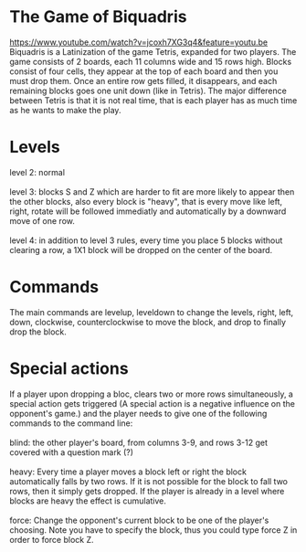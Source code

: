 # The Game of Biquadris

https://www.youtube.com/watch?v=jcoxh7XG3q4&feature=youtu.be
Biquadris is a Latinization of the game Tetris, expanded for two players. The
game consists of 2 boards, each 11 columns wide and 15 rows high. Blocks consist
of four cells, they appear at the top of each board and then you must drop them.
Once an entire row gets filled, it disappears, and each remaining blocks goes
one unit down (like in Tetris). The major difference between Tetris is that it is
not real time, that is each player has as much time as he wants to make the play.

# Levels
level 2: normal
</br> 
</br>
level 3: blocks S and Z which are harder to fit are more likely to appear then the
other blocks, also every block is "heavy", that is every move like left, right, rotate
will be followed immediatly and automatically by a downward move of one row.
</br> 
</br>
level 4: in addition to level 3 rules, every time you place 5 blocks without clearing
a row, a 1X1 block will be dropped on the center of the board.

# Commands
The main commands are levelup, leveldown to change the levels, right, left, down, clockwise,
counterclockwise to move the block, and drop to finally drop the block.

# Special actions
If a player upon dropping a bloc, clears two or more rows simultaneously, a special
action gets triggered (A special action is a negative influence on the opponent's game.)
and the player needs to give one of the following commands to the command line:
</br> 
</br> blind: the other player's board, from columns 3-9, and rows 3-12 get covered with
a question mark (?)
</br> 
</br> heavy: Every time a player moves a block left or right the block automatically falls
by two rows. If it is not possible for the block to fall two rows, then it simply gets dropped.
If the player is already in a level where blocks are heavy the effect is cumulative.
</br> 
</br> force: Change the opponent's current block to be one of the player's choosing. Note you have to
specify the block, thus you could type force Z in order to force block Z.
